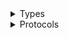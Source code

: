 <details>
<summary>Types</summary>

  - [CostAndUsageReportClient](/aws-sdk-swift/reference/0.x/AWSCostandUsageReportService/CostAndUsageReportClient)
  - [CostAndUsageReportClient.CostAndUsageReportClientConfiguration](/aws-sdk-swift/reference/0.x/AWSCostandUsageReportService/CostAndUsageReportClient.CostAndUsageReportClientConfiguration)
  - [CostAndUsageReportClientLogHandlerFactory](/aws-sdk-swift/reference/0.x/AWSCostandUsageReportService/CostAndUsageReportClientLogHandlerFactory)
  - [CostAndUsageReportClientTypes](/aws-sdk-swift/reference/0.x/AWSCostandUsageReportService/CostAndUsageReportClientTypes)

</details>

<details>
<summary>Protocols</summary>

  - [CostAndUsageReportClientProtocol](/aws-sdk-swift/reference/0.x/AWSCostandUsageReportService/CostAndUsageReportClientProtocol)

</details>
